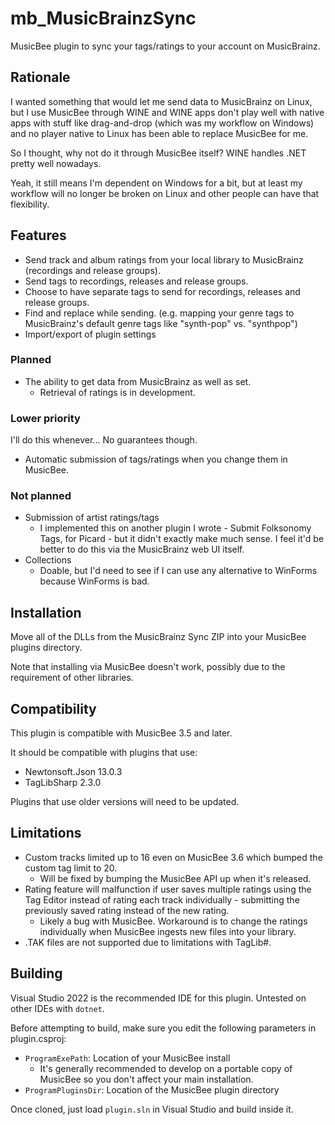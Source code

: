 # mb_MusicBrainzSync
MusicBee plugin to sync your tags/ratings to your account on MusicBrainz.

## Rationale
I wanted something that would let me send data to MusicBrainz on Linux, but I use MusicBee through WINE and WINE apps don't play well with native apps with stuff like drag-and-drop (which was my workflow on Windows) and no player native to Linux has been able to replace MusicBee for me.

So I thought, why not do it through MusicBee itself? WINE handles .NET pretty well nowadays.

Yeah, it still means I'm dependent on Windows for a bit, but at least my workflow will no longer be broken on Linux and other people can have that flexibility.

## Features
- Send track and album ratings from your local library to MusicBrainz (recordings and release groups).
- Send tags to recordings, releases and release groups.
- Choose to have separate tags to send for recordings, releases and release groups.
- Find and replace while sending. (e.g. mapping your genre tags to MusicBrainz's default genre tags like "synth-pop" vs. "synthpop")
- Import/export of plugin settings

### Planned
- The ability to get data from MusicBrainz as well as set.
  - Retrieval of ratings is in development.
  
### Lower priority
I'll do this whenever... No guarantees though.
- Automatic submission of tags/ratings when you change them in MusicBee.

### Not planned
- Submission of artist ratings/tags
    - I implemented this on another plugin I wrote - Submit Folksonomy Tags, for Picard - but it didn't exactly make much sense. I feel it'd be better to do this via the MusicBrainz web UI itself.
- Collections
    - Doable, but I'd need to see if I can use any alternative to WinForms because WinForms is bad.

## Installation
Move all of the DLLs from the MusicBrainz Sync ZIP into your MusicBee plugins directory.

Note that installing via MusicBee doesn't work, possibly due to the requirement of other libraries.

## Compatibility
This plugin is compatible with MusicBee 3.5 and later.

It should be compatible with plugins that use:
- Newtonsoft.Json 13.0.3
- TagLibSharp 2.3.0

Plugins that use older versions will need to be updated.

## Limitations
- Custom tracks limited up to 16 even on MusicBee 3.6 which bumped the custom tag limit to 20.
    - Will be fixed by bumping the MusicBee API up when it's released.
- Rating feature will malfunction if user saves multiple ratings using the Tag Editor instead of rating each track individually - submitting the previously saved rating instead of the new rating.
    - Likely a bug with MusicBee. Workaround is to change the ratings individually when MusicBee ingests new files into your library.
- .TAK files are not supported due to limitations with TagLib#.

## Building
Visual Studio 2022 is the recommended IDE for this plugin. Untested on other IDEs with `dotnet`.

Before attempting to build, make sure you edit the following parameters in plugin.csproj:
- `ProgramExePath`: Location of your MusicBee install 
    - It's generally recommended to develop on a portable copy of MusicBee so you don't affect your main installation.
- `ProgramPluginsDir`: Location of the MusicBee plugin directory

Once cloned, just load `plugin.sln` in Visual Studio and build inside it.
